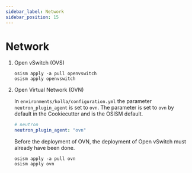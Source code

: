 ```yaml
---
sidebar_label: Network
sidebar_position: 15
---
```


# Network

1. Open vSwitch (OVS)

   ```
   osism apply -a pull openvswitch
   osism apply openvswitch
   ```

2. Open Virtual Network (OVN)

   In `environments/kolla/configuration.yml` the parameter `neutron_plugin_agent` is set to
   `ovn`. The parameter is set to `ovn` by default in the Cookiecutter and is the OSISM default.

   ```yaml title="environments/kolla/configuration.yml"
   # neutron
   neutron_plugin_agent: "ovn"
   ```

   Before the deployment of OVN, the deployment of Open vSwitch must already have been done.

   ```
   osism apply -a pull ovn
   osism apply ovn
   ```
